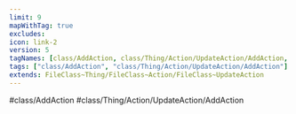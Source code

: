 ```yaml
---
limit: 9
mapWithTag: true
excludes:
icon: link-2
version: 5
tagNames: [class/AddAction, class/Thing/Action/UpdateAction/AddAction, schema-org/AddAction]
tags: ["class/AddAction", "class/Thing/Action/UpdateAction/AddAction"]
extends: FileClass~Thing/FileClass~Action/FileClass~UpdateAction
---
```


#class/AddAction
#class/Thing/Action/UpdateAction/AddAction

